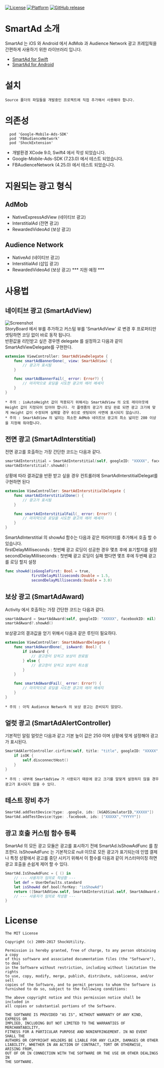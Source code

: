 [![License](https://img.shields.io/badge/License-MIT-yellow.svg)](https://opensource.org/licenses/MIT)
[![Platform](https://img.shields.io/badge/Platform-iOS-green.svg)](https://developer.apple.com/swift)
[![GitHub release](https://img.shields.io/github/release/ShockUtility/SmartAdForSwift.svg)](https://github.com/ShockUtility/SmartAdForSwift)

# SmartAd 소개
SmartAd 는 iOS 와 Android 에서 AdMob 과 Audience Network 광고 프레임웍을 간편하게 사용하기 위한 라이브러리 입니다.

- [SmartAd for Swift](https://github.com/ShockUtility/SmartAdForSwift)
- [SmartAd for Android](https://github.com/ShockUtility/SmartAdForAndroid)



# 설치
```code
Source 폴더의 파일들을 개발중인 프로젝트에 직접 추가해서 사용해야 합니다.
```

# 의존성
```code
  pod 'Google-Mobile-Ads-SDK'
  pod 'FBAudienceNetwork'
  pod 'ShockExtension'  
```
- 개발환경 XCode 9.0, Swift4 에서 작성 되었습니다.
- Google-Mobile-Ads-SDK (7.23.0) 에서 테스트 되었습니다.
- FBAudienceNetwork (4.25.0) 에서 테스트 되었습니다.


# 지원되는 광고 형식
## AdMob
- NativeExpressAdView (네이티브 광고)
- InterstitialAd (전면 광고)
- RewardedVideoAd (보상 광고)

## Audience Network
- NativeAd (네이티브 광고)
- InterstitialAd (삽입 광고)
- RewardedVideoAd (보상 광고) *** 지원 예정 ***



# 사용법

## 네이티브 광고 (SmartAdView)
![Screenshot](https://github.com/ShockUtility/SmartAdForSwift/blob/master/screenshot/screen_01.png?raw=true)<br>
StoryBoard 에서 뷰를 추가하고 커스텀 뷰를 'SmartAdView' 로 변경 후 프로퍼티만 셋팅하면 코딩 없이 바로 동작 됩니다.<br>
반환값을 리턴받고 싶은 경우엔 delegate 를 설정하고 다음과 같이 SmartAdViewDelegate를 구현한다.
```swift
extension ViewController: SmartAdViewDelegate {
    func smartAdBannerDone(_ view: SmartAdView) {
        // 광고가 표시됨
    }

    func smartAdBannerFail(_ error: Error?) {
        // 마지막으로 로딩을 시도한 광고의 에러 메세지
    }
}
```

`* 주의 : isAutoHeight 값이 적용되기 위해서는 SmartAdView 의 오토 레이아웃에 Height 값이 지정되어 있어야 합니다. 각 플렛폼의 광고가 로딩 완료 되면 광고 크기에 맞게 Height 값이 수정되며 실패할 경우 0으로 셋팅되어 사면에 표시되지 않습니다. `
<br>
`* 주의 : SmartAdView 의 넓이는 최소한 AdMob 네이트브 광고의 최소 넓이인 280 이상을 지정해 줘야합니다.`

## 전면 광고 (SmartAdInterstitial)
전면 광고를 호출하는 가장 간단한 코드는 다음과 같다.
```swift
smartAdInterstitial = SmartAdInterstitial(self, googleID: "XXXXX", facebookID: "XXXXX")
smartAdInterstitial?.showAd()
```

상황에 따라 결과값을 반환 받고 싶을 경우 컨트롤러에 SmartAdInterstitialDelegat를 구현하면 된다
```swift
extension ViewController: SmartAdInterstitialDelegate {
    func smartAdInterstitialDone() {
        // 광고가 표시됨
    }
    
    func smartAdInterstitialFail(_ error: Error?) {
        // 마지막으로 로딩을 시도한 광고의 에러 메세지
    }
}
```
 
SmartAdInterstitial 의 showAd 함수는 다음과 같은 파라미터를 추가해서 호출 할 수 있습니다.<br>
firstDelayMilliseconds : 첫번째 광고 로딩이 성공한 경우 몇초 후에 표기할지를 설정 <br>
secondDelayMilliseconds : 첫번째 광고 로딩이 실패 했다면 몇초 후에 두번째 광고를 로딩 할지 설정
```swift
func showAd(isGoogleFirst: Bool = true, 
            firstDelayMilliseconds:Double = 1.5, 
            secondDelayMilliseconds:Double = 3.0)
```

## 보상 광고 (SmartAdAward)
Activity 에서 호출하는 가장 간단한 코드는 다음과 같다.
```swift
smartAdAward = SmartAdAward(self, googleID: "XXXXX", facebookID: nil)
smartAdAward?.showAd()
```

보상광고의 결과값을 얻기 위해서 다음과 같은 루틴이 필요하다.
```swift
extension ViewController: SmartAdAwardDelegate {
    func smartAdAwardDone(_ isAward: Bool) {
        if isAward {
            // 광고창이 닫히고 보상이 완료됨
        } else {
            // 광고창이 닫히고 보상이 취소됨
        }
    }
    
    func smartAdAwardFail(_ error: Error?) {
        // 마지막으로 로딩을 시도한 광고의 에러 메세지
    }
}
```

`* 주의 : 아직 Audience Network 의 보상 광고는 준비되지 않았다.`

## 얼럿 광고 (SmartAdAlertController)

기본적인 알림 얼럿은 다음과 같고 기본 높이 값은 250 이며 상황에 맞게 설정해야 광고가 표시된다.
```swift
SmartAdAlertController.cirfirm(self, title: "title", googleID: "XXXXX", facebookID: "XXXXX") { (isOK) in
    if isOK {
        self.disconnectHost()
    }
}
```

`* 주의 : 내부에 SmartAdView 가 사용되기 때문에 광고 크기를 알맞게 설정하지 않을 경우 광고가 표시되지 않을 수 있다.`

## 테스트 장비 추가
```swift
SmartAd.addTestDevice(type: .google, ids: [kGADSimulatorID,"XXXXX"])
SmartAd.addTestDevice(type: .facebook, ids: ["XXXXX","YYYYY"])
```

## 광고 호출 커스텀 함수 등록
SmartAd 의 모든 광고 모듈은 광고를 표시하기 전에 SmartAd.IsShowAdFunc 를 참조한다. IsShowAdFunc 는 기본적으로 null 이므로
모든 광고가 표기되는데 인앱 결제나 특정 상황에서 광고를 중단 시키기 위해서 이 함수를 다음과 같이 커스터마이징 하면 광고 호출을 손쉽게 제어 할 수 있다.
```swift
SmartAd.IsShowAdFunc = { () in
    // --- 사용자가 임의로 작성함 ---
    let def = UserDefaults.standard
    let isShowAd def.bool(forKey: "isShowAd")
    return ([SmartAdView.self, SmartAdInterstitial.self, SmartAdAward.self, SmartAdAlertController.self], isShowAd)
    // --- 사용자가 임의로 작성함 ---
}
```



# License
```code
The MIT License

Copyright (c) 2009-2017 ShockUtility.

Permission is hereby granted, free of charge, to any person obtaining a copy
of this software and associated documentation files (the "Software"), to deal
in the Software without restriction, including without limitation the rights
to use, copy, modify, merge, publish, distribute, sublicense, and/or sell
copies of the Software, and to permit persons to whom the Software is
furnished to do so, subject to the following conditions:

The above copyright notice and this permission notice shall be included in
all copies or substantial portions of the Software.

THE SOFTWARE IS PROVIDED "AS IS", WITHOUT WARRANTY OF ANY KIND, EXPRESS OR
IMPLIED, INCLUDING BUT NOT LIMITED TO THE WARRANTIES OF MERCHANTABILITY,
FITNESS FOR A PARTICULAR PURPOSE AND NONINFRINGEMENT. IN NO EVENT SHALL THE
AUTHORS OR COPYRIGHT HOLDERS BE LIABLE FOR ANY CLAIM, DAMAGES OR OTHER
LIABILITY, WHETHER IN AN ACTION OF CONTRACT, TORT OR OTHERWISE, ARISING FROM,
OUT OF OR IN CONNECTION WITH THE SOFTWARE OR THE USE OR OTHER DEALINGS IN
THE SOFTWARE.
```
